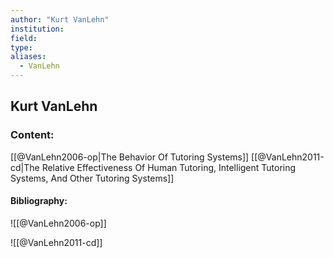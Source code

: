 ```yaml
---
author: "Kurt VanLehn"
institution:
field:
type:
aliases:
  - VanLehn
---
```


## Kurt VanLehn

### Content:
[[@VanLehn2006-op|The Behavior Of Tutoring Systems]]
[[@VanLehn2011-cd|The Relative Effectiveness Of Human Tutoring, Intelligent Tutoring Systems, And Other Tutoring Systems]]

#### Bibliography:

![[@VanLehn2006-op]]

![[@VanLehn2011-cd]]